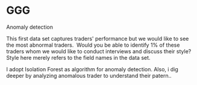 # GGG
Anomaly detection

This first data set captures traders' performance but we would like to see the most abnormal traders.  Would you be able to identify 1% of these traders whom we would like to conduct interviews and discuss their style?  Style here merely refers to the field names in the data set.

I adopt Isolation Forest as algorithm for anomaly detection. 
Also, i dig deeper by analyzing anomalous trader to understand their patern.. 
